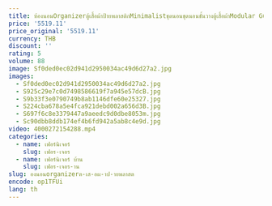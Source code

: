 ```yaml
---
title: ห้องนอนOrganizerตู้เสื้อผ้าป้ายพลาสติกMinimalistชุดนอนชุดนอนชั้นวางตู้เสื้อผ้าModular Guarda Roupaเฟอร์นิเจอร์โรงแรม
price: '5519.11'
price_original: '5519.11'
currency: THB
discount: ''
rating: 5
volume: 88
image: Sf0ded0ec02d941d2950034ac49d6d27a2.jpg
images:
  - Sf0ded0ec02d941d2950034ac49d6d27a2.jpg
  - S925c29e7c0d7498586619f7a945e57dcB.jpg
  - S9b33f3e0790749b8ab1146dfe60e25327.jpg
  - S224cba678a5e4fca921debd002a656d3B.jpg
  - S697f6c8e3379447a9aeedc9d0dbe8053m.jpg
  - Sc90dbb8ddb174ef4b6fd942a5ab8c4e9d.jpg
video: 4000272154288.mp4
categories:
  - name: เฟอร์นิเจอร์
    slug: เฟอร-เจอร
  - name: เฟอร์นิเจอร์ บ้าน
    slug: เฟอร-เจอร-าน
slug: องนอนorganizerต-เส-อผ-าป-ายพลาสต
encode: op1TFUi
lang: th
---
```

  